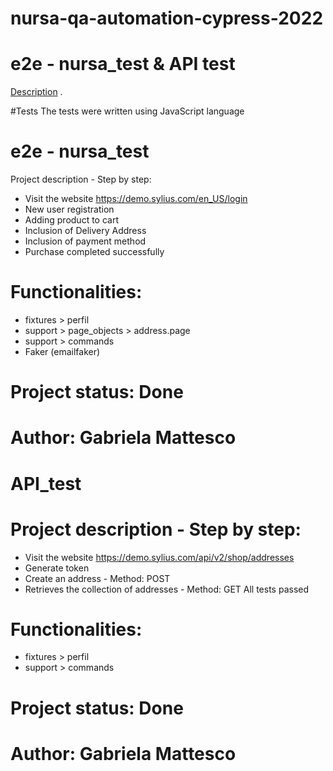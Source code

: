 # nursa-qa-automation-cypress-2022
# e2e - nursa_test & API test

<a href="#description">Description</a> .

#Tests
The tests were written using JavaScript language

# e2e - nursa_test
Project description - Step by step:
- Visit the website https://demo.sylius.com/en_US/login
- New user registration
- Adding product to cart
- Inclusion of Delivery Address
- Inclusion of payment method
- Purchase completed successfully

# Functionalities: 
- fixtures > perfil
- support > page_objects > address.page
- support > commands
- Faker (emailfaker)

# Project status: Done
# Author: Gabriela Mattesco

# API_test
# Project description - Step by step:
- Visit the website https://demo.sylius.com/api/v2/shop/addresses
- Generate token
- Create an address - Method: POST
- Retrieves the collection of addresses - Method: GET
All tests passed

# Functionalities: 
- fixtures > perfil
- support > commands

# Project status: Done
# Author: Gabriela Mattesco






